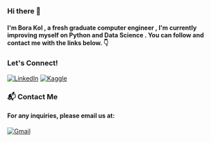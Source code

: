 ### Hi there 👋

#### I'm Bora Kol , a fresh graduate computer engineer , I'm currently improving myself on Python and Data Science . You can follow and contact me with the links below. 👇

### Let's Connect!
[![LinkedIn](https://img.shields.io/badge/LinkedIn-blue?style=for-the-badge&logo=linkedin)](https://www.linkedin.com/in/borakol/)
[![Kaggle](https://img.shields.io/badge/Kaggle-blue?style=for-the-badge&logo=kaggle)](https://www.kaggle.com/borakol1)


### 📬 Contact Me
#### For any inquiries, please email us at:
[![Gmail](https://img.shields.io/badge/Gmail-blue?style=for-the-badge&logo=gmail)](mailto:borakol07@gmail.com)
